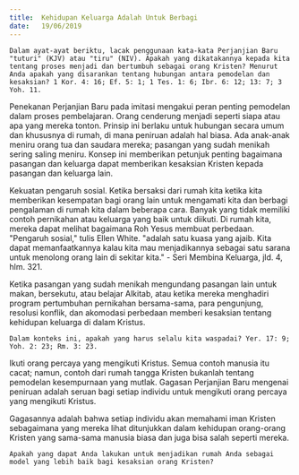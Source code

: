 ```yaml
---
title:  Kehidupan Keluarga Adalah Untuk Berbagi
date:   19/06/2019
---
```


`Dalam ayat-ayat beriktu, lacak penggunaan kata-kata Perjanjian Baru "tuturi" (KJV) atau "tiru" (NIV). Apakah yang dikatakannya kepada kita tentang proses menjadi dan bertumbuh sebagai orang Kristen? Menurut Anda apakah yang disarankan tentang hubungan antara pemodelan dan kesaksian? 1 Kor. 4: 16; Ef. 5: 1; 1 Tes. 1: 6; Ibr. 6: 12; 13: 7; 3 Yoh. 11.`

Penekanan Perjanjian Baru pada imitasi mengakui peran penting pemodelan dalam proses pembelajaran. Orang cenderung menjadi seperti siapa atau apa yang mereka tonton. Prinsip ini berlaku untuk hubungan secara umum dan khususnya di rumah, di mana peniruan adalah hal biasa. Ada anak-anak meniru orang tua dan saudara mereka; pasangan yang sudah menikah sering saling meniru. Konsep ini memberikan petunjuk penting bagaimana pasangan dan keluarga dapat memberikan kesaksian Kristen kepada pasangan dan keluarga lain.

Kekuatan pengaruh sosial. Ketika bersaksi dari rumah kita ketika kita memberikan kesempatan bagi orang lain untuk mengamati kita dan berbagi pengalaman di rumah kita dalam beberapa cara. Banyak yang tidak memiliki contoh pernikahan atau keluarga yang baik untuk diikuti. Di rumah kita, mereka dapat melihat bagaimana Roh Yesus membuat perbedaan. "Pengaruh sosial," tulis Ellen White. "adalah satu kuasa yang ajaib. Kita dapat memanfaatkannya kalau kita mau menjadikannya sebagai satu sarana untuk menolong orang lain di sekitar kita." - Seri Membina Keluarga, jld. 4, hlm. 321.

Ketika pasangan yang sudah menikah mengundang pasangan lain untuk makan, bersekutu, atau belajar Alkitab, atau ketika mereka menghadiri program pertumbuhan pernikahan bersama-sama, para pengunjung, resolusi konflik, dan akomodasi perbedaan memberi kesaksian tentang kehidupan keluarga di dalam Kristus.

`Dalam konteks ini, apakah yang harus selalu kita waspadai? Yer. 17: 9; Yoh. 2: 23; Rm. 3: 23.`

Ikuti orang percaya yang mengikuti Kristus. Semua contoh manusia itu cacat; namun, contoh dari rumah tangga Kristen bukanlah tentang pemodelan kesempurnaan yang mutlak. Gagasan Perjanjian Baru mengenai peniruan adalah seruan bagi setiap individu untuk mengikuti orang percaya yang mengikuti Kristus.

Gagasannya adalah bahwa setiap individu akan memahami iman Kristen sebagaimana yang mereka lihat ditunjukkan dalam kehidupan orang-orang Kristen yang sama-sama manusia biasa dan juga bisa salah seperti mereka.

`Apakah yang dapat Anda lakukan untuk menjadikan rumah Anda sebagai model yang lebih baik bagi kesaksian orang Kristen?`